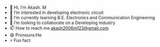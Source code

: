 - 👋 Hi, I’m Akash. M
- 👀 I’m interested in developing electronic circuit
- 🌱 I’m currently learning B.E. Electronics and Communication Engineering
- 💞️ I’m looking to collaborate on a Developing industry
- 📫 How to reach me akash2006m123@gmail.com
- 😄 Pronouns:He
- ⚡ Fun fact:

<!---
Advenarrow/Advenarrow is a ✨ special ✨ repository because its `README.md` (this file) appears on your GitHub profile.
You can click the Preview link to take a look at your changes.
--->
